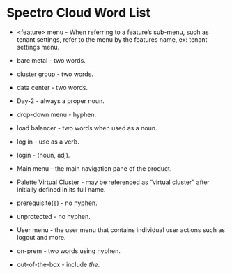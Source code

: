 # Spectro Cloud Word List


- <<feature>feature> menu - When referring to a feature’s sub-menu, such as tenant settings, refer to the menu by the features name, ex: tenant settings menu.

- bare metal - two words.

- cluster group - two words.

- data center - two words.

- Day-2 - always a proper noun.

- drop-down menu - hyphen.

- load balancer - two words when used as a noun. 

- log in - use as a verb. 

- login - (noun, adj).

- Main menu - the main navigation pane of the product.

- Palette Virtual Cluster - may be referenced as “virtual cluster” after initially defined in its full name.

- prerequisite(s) - no hyphen.

- unprotected - no hyphen.

- User menu - the user menu that contains individual user actions such as logout and more.

- on-prem - two words using hyphen.

- out-of-the-box - include _the_.
